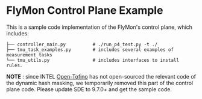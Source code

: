# FlyMon Control Plane Example

This is a sample code implementation of the FlyMon's control plane, which includes:
```
├── controller_main.py          # ./run_p4_test.py -t ./
├── tmu_task_examples.py        # includes several examples of measurement tasks
└── tmu_utils.py                # includes interfaces to install rules.
```

**NOTE** : since INTEL [Open-Tofino](https://github.com/barefootnetworks/Open-Tofino/tree/master/p4-examples/p4_16_programs/tna_dyn_hashing) has not open-sourced the relevant code of the dynamic hash masking, we temporarily removed this part of the control plane code. Please update SDE to 9.7.0+ and get the sample code.
